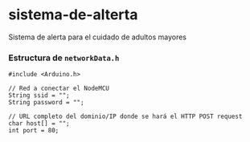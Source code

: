 # sistema-de-alterta
Sistema de alerta para el cuidado de adultos mayores

### Estructura de `networkData.h`
```
#include <Arduino.h>

// Red a conectar el NodeMCU
String ssid = "";
String password = "";

// URL completo del dominio/IP donde se hará el HTTP POST request
char host[] = "";
int port = 80;
```
